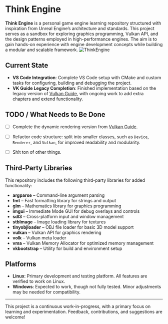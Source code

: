# Think Engine

**Think Engine** is a personal game engine learning repository structured with inspiration from Unreal Engine’s architecture and standards. This project serves as a sandbox for exploring graphics programming, Vulkan API, and the design patterns employed in high-performance engines. The aim is to gain hands-on experience with engine development concepts while building a modular and scalable framework.
![ThinkEngine](./Docs/ThinkEngineSplash.png)

## Current State

- **VS Code Integration**: Complete VS Code setup with CMake and custom tasks for configuring, building and debugging the project.
- **VK Guide Legacy Completion**: Finished implementation based on the legacy version of [Vulkan Guide](https://vkguide.dev/), with ongoing work to add extra chapters and extend functionality.

## TODO / What Needs to Be Done

- [ ] Complete the dynamic rendering version from [Vulkan Guide](https://vkguide.dev/).
- [ ] Refactor code structure: split into smaller classes, such as `Device`, `Renderer`, and `Vulkan`, for improved readability and modularity.
- [ ] Sh!t ton of other things.


## Third-Party Libraries

This repository includes the following third-party libraries for added functionality:

- **argparse** – Command-line argument parsing
- **fmt** – Fast formatting library for strings and output
- **glm** – Mathematics library for graphics programming
- **imgui** – Immediate Mode GUI for debug overlays and controls
- **sdl3** – Cross-platform input and window management
- **stbImage** – Image loading library for textures
- **tinyobjloader** – OBJ file loader for basic 3D model support
- **vulkan** – Vulkan API for graphics rendering
- **volk** – Vulkan meta loader
- **vma** – Vulkan Memory Allocator for optimized memory management
- **vkbootstrap** – Utility for build and environment setup


## Platforms

- **Linux**: Primary development and testing platform. All features are verified to work on Linux.
- **Windows**: Expected to work, though not fully tested. Minor adjustments may be needed for compatibility.


---
This project is a continuous work-in-progress, with a primary focus on learning and experimentation. Feedback, contributions, and suggestions are welcome!
